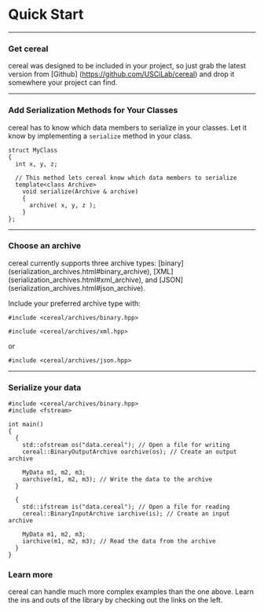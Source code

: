 Quick Start
===========

---

### Get cereal

cereal was designed to be included in your project, so just grab the latest
version from [Github] (https://github.com/USCiLab/cereal) and drop it somewhere
your project can find.

---

### Add Serialization Methods for Your Classes

cereal has to know which data members to serialize in your classes. Let it know
by implementing a `serialize` method in your class.

```{cpp}
struct MyClass
{
  int x, y, z;

  // This method lets cereal know which data members to serialize
  template<class Archive>
    void serialize(Archive & archive)
    {
      archive( x, y, z );
    }
};
```

---

### Choose an archive

cereal currently supports three archive types: 
[binary] (serialization_archives.html#binary_archive), 
[XML] (serialization_archives.html#xml_archive), and 
[JSON] (serialization_archives.html#json_archive).

Include your preferred archive type with:  

`#include <cereal/archives/binary.hpp>`

`#include <cereal/archives/xml.hpp>`

or

`#include <cereal/archives/json.hpp>`

---

### Serialize your data

```{cpp}
#include <cereal/archives/binary.hpp>
#include <fstream>

int main()
{
  {
    std::ofstream os("data.cereal"); // Open a file for writing
    cereal::BinaryOutputArchive oarchive(os); // Create an output archive

    MyData m1, m2, m3;
    oarchive(m1, m2, m3); // Write the data to the archive
  }

  {
    std::ifstream is("data.cereal"); // Open a file for reading
    cereal::BinaryInputArchive iarchive(is); // Create an input archive

    MyData m1, m2, m3;
    iarchive(m1, m2, m3); // Read the data from the archive
  }
}
```

### Learn more

cereal can handle much more complex examples than the one above. Learn the ins
and outs of the library by checking out the links on the left.
